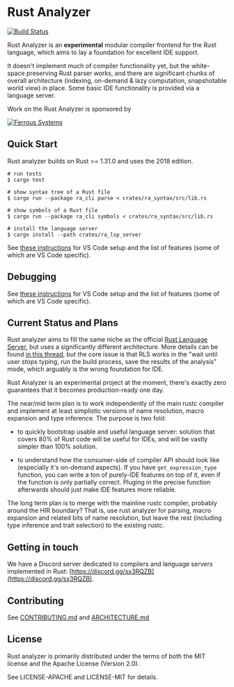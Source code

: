 # Rust Analyzer

[![Build Status](https://travis-ci.org/rust-analyzer/rust-analyzer.svg?branch=master)](https://travis-ci.org/rust-analyzer/rust-analyzer)

Rust Analyzer is an **experimental** modular compiler frontend for the Rust
language, which aims to lay a foundation for excellent IDE support.

It doesn't implement much of compiler functionality yet, but the white-space
preserving Rust parser works, and there are significant chunks of overall
architecture (indexing, on-demand & lazy computation, snapshotable world view)
in place. Some basic IDE functionality is provided via a language server.

Work on the Rust Analyzer is sponsored by

[![Ferrous Systems](https://ferrous-systems.com/images/ferrous-logo-text.svg)](https://ferrous-systems.com/)

## Quick Start

Rust analyzer builds on Rust >= 1.31.0 and uses the 2018 edition.

```
# run tests
$ cargo test

# show syntax tree of a Rust file
$ cargo run --package ra_cli parse < crates/ra_syntax/src/lib.rs

# show symbols of a Rust file
$ cargo run --package ra_cli symbols < crates/ra_syntax/src/lib.rs

# install the language server
$ cargo install --path crates/ra_lsp_server
```

See [these instructions](./editors/README.md) for VS Code setup and the list of
features (some of which are VS Code specific).

## Debugging

See [these instructions](./DEBUGGING.md) for VS Code setup and the list of
features (some of which are VS Code specific).

## Current Status and Plans

Rust analyzer aims to fill the same niche as the official [Rust Language
Server](https://github.com/rust-lang-nursery/rls), but uses a significantly
different architecture. More details can be found [in this
thread](https://internals.rust-lang.org/t/2019-strategy-for-rustc-and-the-rls/8361),
but the core issue is that RLS works in the "wait until user stops typing, run
the build process, save the results of the analysis" mode, which arguably is the
wrong foundation for IDE.

Rust Analyzer is an experimental project at the moment, there's exactly zero
guarantees that it becomes production-ready one day.

The near/mid term plan is to work independently of the main rustc compiler and
implement at least simplistic versions of name resolution, macro expansion and
type inference. The purpose is two fold:

- to quickly bootstrap usable and useful language server: solution that covers
  80% of Rust code will be useful for IDEs, and will be vastly simpler than 100%
  solution.

- to understand how the consumer-side of compiler API should look like
  (especially it's on-demand aspects). If you have `get_expression_type`
  function, you can write a ton of purely-IDE features on top of it, even if the
  function is only partially correct. Pluging in the precise function afterwards
  should just make IDE features more reliable.

The long term plan is to merge with the mainline rustc compiler, probably around
the HIR boundary? That is, use rust analyzer for parsing, macro expansion and
related bits of name resolution, but leave the rest (including type inference
and trait selection) to the existing rustc.

## Getting in touch

We have a Discord server dedicated to compilers and language servers
implemented in Rust: [https://discord.gg/sx3RQZB](https://discord.gg/sx3RQZB).

## Contributing

See [CONTRIBUTING.md](./CONTRIBUTING.md) and [ARCHITECTURE.md](./ARCHITECTURE.md)

## License

Rust analyzer is primarily distributed under the terms of both the MIT
license and the Apache License (Version 2.0).

See LICENSE-APACHE and LICENSE-MIT for details.
